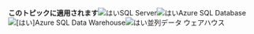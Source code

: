 <Token>**このトピックに適用されます**![はい](media/yes.png)SQL Server![はい](media/yes.png)Azure SQL Database![[はい]](media/yes.png)Azure SQL Data Warehouse![はい](media/yes.png)並列データ ウェアハウス</Token>

